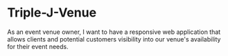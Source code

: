# Triple-J-Venue
As an event venue owner, I want to have a responsive web application that allows clients and potential customers visibility into our venue's availability for their event needs. 

